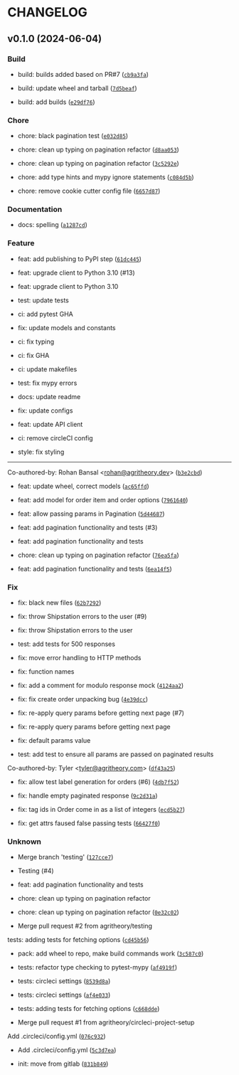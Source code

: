 # CHANGELOG



## v0.1.0 (2024-06-04)

### Build

* build: builds added based on PR#7 ([`cb9a3fa`](https://github.com/Alchez/shipstation-client/commit/cb9a3fa3bf650d38e35e2c532b3fbe2ca3b9e43e))

* build: update wheel and tarball ([`7d5beaf`](https://github.com/Alchez/shipstation-client/commit/7d5beafeaa37fbe6fbc4f4f33d73948104f2ed01))

* build: add builds ([`e29df76`](https://github.com/Alchez/shipstation-client/commit/e29df76c1e12bf1311671bca5114ac5f22cd29de))

### Chore

* chore: black pagination test ([`e032d85`](https://github.com/Alchez/shipstation-client/commit/e032d85b6c83c252f083c047c063428d7a5ee05b))

* chore: clean up typing on pagination refactor ([`d8aa053`](https://github.com/Alchez/shipstation-client/commit/d8aa0530b43ef27d790ac7df03b253d61f6fcc6f))

* chore: clean up typing on pagination refactor ([`3c5292e`](https://github.com/Alchez/shipstation-client/commit/3c5292ef3b667c0999a961f6635229a10d872be6))

* chore: add type hints and mypy ignore statements ([`c084d5b`](https://github.com/Alchez/shipstation-client/commit/c084d5baf2648d57dc3f3462d92e8fd855c6eda6))

* chore: remove cookie cutter config file ([`6657d87`](https://github.com/Alchez/shipstation-client/commit/6657d87c90e64faa0cca36847a6880ba380240b1))

### Documentation

* docs: spelling ([`a1287cd`](https://github.com/Alchez/shipstation-client/commit/a1287cd2b124b5f7d8ae8212c29a0a47f3028925))

### Feature

* feat: add publishing to PyPI step ([`61dc445`](https://github.com/Alchez/shipstation-client/commit/61dc44562325447d122baff7dc352bb81c02ccce))

* feat: upgrade client to Python 3.10 (#13)

* feat: upgrade client to Python 3.10

* test: update tests

* ci: add pytest GHA

* fix: update models and constants

* ci: fix typing

* ci: fix GHA

* ci: update makefiles

* test: fix mypy errors

* docs: update readme

* fix: update configs

* feat: update API client

* ci: remove circleCI config

* style: fix styling

---------

Co-authored-by: Rohan Bansal &lt;rohan@agritheory.dev&gt; ([`b3e2cbd`](https://github.com/Alchez/shipstation-client/commit/b3e2cbdafd8842ec100aea365968cf1c51b4d942))

* feat: update wheel, correct models ([`ac65ffd`](https://github.com/Alchez/shipstation-client/commit/ac65ffd96fec35f19eae0d3d3c8261a3d4f10dc0))

* feat: add model for order item and order options ([`7961640`](https://github.com/Alchez/shipstation-client/commit/79616405b1eff3b8ae1db5e93c2483e9e5f92d91))

* feat: allow passing params in Pagination ([`5d44687`](https://github.com/Alchez/shipstation-client/commit/5d44687a35943a63d850e11ed69732c8b39dee92))

* feat: add pagination functionality and tests (#3)

* feat: add pagination functionality and tests

* chore: clean up typing on pagination refactor ([`76ea5fa`](https://github.com/Alchez/shipstation-client/commit/76ea5fa7b1cdf43cb39b37a8aa42c58c0325c6ca))

* feat: add pagination functionality and tests ([`6ea14f5`](https://github.com/Alchez/shipstation-client/commit/6ea14f5c6ad8830685094799cba3b982239180b5))

### Fix

* fix: black new files ([`62b7292`](https://github.com/Alchez/shipstation-client/commit/62b729288c31ade546e3c50c66dfab7ed115c15c))

* fix: throw Shipstation errors to the user (#9)

* fix: throw Shipstation errors to the user

* test: add tests for 500 responses

* fix: move error handling to HTTP methods

* fix: function names

* fix: add a comment for modulo response mock ([`4124aa2`](https://github.com/Alchez/shipstation-client/commit/4124aa24cc1691edc9a7cde3e9586b4890141ce0))

* fix: fix create order unpacking bug ([`4e39dcc`](https://github.com/Alchez/shipstation-client/commit/4e39dcc2995c8906b7c1a7178dcf12278b684834))

* fix: re-apply query params before getting next page (#7)

* fix: re-apply query params before getting next page

* fix: default params value

* test: add test to ensure all params are passed on paginated results

Co-authored-by: Tyler &lt;tyler@agritheory.com&gt; ([`df43a25`](https://github.com/Alchez/shipstation-client/commit/df43a252d62691c1ce18daff93ff179a2f4ea1d1))

* fix: allow test label generation for orders (#6) ([`4db7f52`](https://github.com/Alchez/shipstation-client/commit/4db7f52efc3db031548f0108694ea70783e9cf4f))

* fix: handle empty paginated response ([`9c2d31a`](https://github.com/Alchez/shipstation-client/commit/9c2d31adae51cbdfcfedee7ce1e03f3c7a034e33))

* fix: tag ids in Order come in as a list of integers ([`ecd5b27`](https://github.com/Alchez/shipstation-client/commit/ecd5b274cab262ebc1c1dc6aa87a50698627f0a9))

* fix: get attrs faused false passing tests ([`66427f0`](https://github.com/Alchez/shipstation-client/commit/66427f00c13a4e32ada90158cb59bd5867077d89))

### Unknown

* Merge branch &#39;testing&#39; ([`127cce7`](https://github.com/Alchez/shipstation-client/commit/127cce772ea12af3d6d7724a73f9a4a725afeb7b))

* Testing (#4)

* feat: add pagination functionality and tests

* chore: clean up typing on pagination refactor

* chore: clean up typing on pagination refactor ([`0e32c02`](https://github.com/Alchez/shipstation-client/commit/0e32c0227aefc1ffb3c77cce354a30d0935a6f62))

* Merge pull request #2 from agritheory/testing

tests: adding tests for fetching options ([`cd45b56`](https://github.com/Alchez/shipstation-client/commit/cd45b56cc6db8f50fb32e9f9656228e98900eea6))

* pack: add wheel to repo, make build commands work ([`3c587c0`](https://github.com/Alchez/shipstation-client/commit/3c587c0ed10fdbb2a2fac6a970fa20ce0a117f93))

* tests: refactor type checking to pytest-mypy ([`af4919f`](https://github.com/Alchez/shipstation-client/commit/af4919f68d21b83fabbe447faf64cb39b627132a))

* tests: circleci settings ([`8539d8a`](https://github.com/Alchez/shipstation-client/commit/8539d8a8f626a0fb90195975646ee7914042da6f))

* tests: circleci settings ([`af4e033`](https://github.com/Alchez/shipstation-client/commit/af4e0336385adcee2e4fd4c64d6ead0f88b57d5e))

* tests: adding tests for fetching options ([`c668dde`](https://github.com/Alchez/shipstation-client/commit/c668ddea9ce46f4175ceeb4ee7e36ad428e93fff))

* Merge pull request #1 from agritheory/circleci-project-setup

Add .circleci/config.yml ([`076c932`](https://github.com/Alchez/shipstation-client/commit/076c932f30ef6fa72b61c89abd2a703b1d0a2373))

* Add .circleci/config.yml ([`5c3d7ea`](https://github.com/Alchez/shipstation-client/commit/5c3d7ea3d4d6a0a44aaf73205aceb6ab52ba7a9e))

* init: move from gitlab ([`831b849`](https://github.com/Alchez/shipstation-client/commit/831b849b14110a3dfe6303d16507e267b9ed076f))
